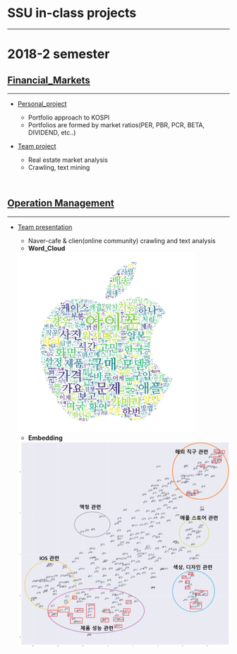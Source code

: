 # SSU in-class projects
---

# 2018-2 semester

## [Financial_Markets](https://github.com/DonghyungKo/SSU/Financial_Market)
---
  - [Personal_project](https://github.com/DonghyungKo/SSU/Financial_Market/Personal_project)
    - Portfolio approach to KOSPI
    - Portfolios are formed by market ratios(PER, PBR, PCR, BETA, DIVIDEND, etc..)

  - [Team project](https://github.com/DonghyungKo/SSU/Financial_Market/Team_project)
    - Real estate market analysis
    - Crawling, text mining
    
<br>

## [Operation Management](https://github.com/DonghyungKo/SSU/OM)
---
  - [Team presentation](https://github.com/DonghyungKo/SSU/)
    - Naver-cafe & clien(online community) crawling and text analysis
    - **Word_Cloud**
    <img width = 400 src = 'https://github.com/DonghyungKo/SSU/blob/master/OM/team_presentation/Data/word_cloud/%ED%81%B4%EB%A6%AC%EC%97%94_%EC%95%84%EC%9D%B4%ED%8F%AC%EB%8B%88%EC%95%99_10264.PNG?raw=true'>
    
    - **Embedding**
    <img width = 600 src = 'https://github.com/DonghyungKo/SSU/blob/master/OM/team_presentation/Data/word_cloud/%EC%95%84%EC%9D%B4%ED%8F%AC%EB%8B%88%EC%95%99_%EC%9E%84%EB%B2%A0%EB%94%A9.png?raw=true'>
    

    
